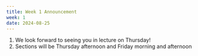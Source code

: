 ```yaml
---
title: Week 1 Announcement
week: 1
date: 2024-08-25
---
```


1. We look forward to seeing you in lecture on Thursday!
2. Sections will be Thursday afternoon and Friday morning and afternoon
